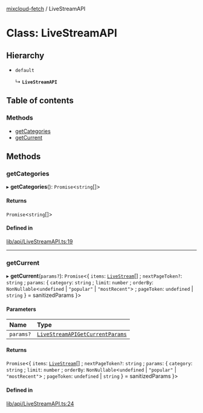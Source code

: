[mixcloud-fetch](../README.md) / LiveStreamAPI

# Class: LiveStreamAPI

## Hierarchy

- `default`

  ↳ **`LiveStreamAPI`**

## Table of contents

### Methods

- [getCategories](LiveStreamAPI.md#getcategories)
- [getCurrent](LiveStreamAPI.md#getcurrent)

## Methods

### getCategories

▸ **getCategories**(): `Promise`\<`string`[]\>

#### Returns

`Promise`\<`string`[]\>

#### Defined in

[lib/api/LiveStreamAPI.ts:19](https://github.com/patrickkfkan/mixcloud-fetch/blob/0699b4e/src/lib/api/LiveStreamAPI.ts#L19)

___

### getCurrent

▸ **getCurrent**(`params?`): `Promise`\<\{ `items`: [`LiveStream`](../interfaces/LiveStream.md)[] ; `nextPageToken?`: `string` ; `params`: \{ `category`: `string` ; `limit`: `number` ; `orderBy`: `NonNullable`\<`undefined` \| ``"popular"`` \| ``"mostRecent"``\> ; `pageToken`: `undefined` \| `string`  } = sanitizedParams }\>

#### Parameters

| Name | Type |
| :------ | :------ |
| `params?` | [`LiveStreamAPIGetCurrentParams`](../interfaces/LiveStreamAPIGetCurrentParams.md) |

#### Returns

`Promise`\<\{ `items`: [`LiveStream`](../interfaces/LiveStream.md)[] ; `nextPageToken?`: `string` ; `params`: \{ `category`: `string` ; `limit`: `number` ; `orderBy`: `NonNullable`\<`undefined` \| ``"popular"`` \| ``"mostRecent"``\> ; `pageToken`: `undefined` \| `string`  } = sanitizedParams }\>

#### Defined in

[lib/api/LiveStreamAPI.ts:24](https://github.com/patrickkfkan/mixcloud-fetch/blob/0699b4e/src/lib/api/LiveStreamAPI.ts#L24)
